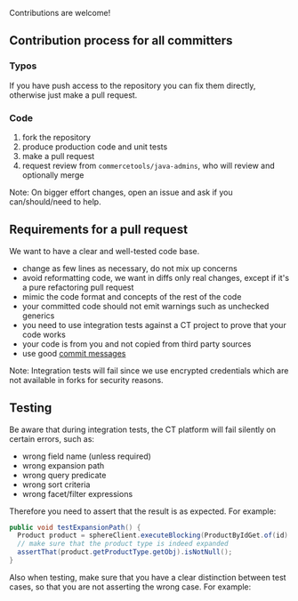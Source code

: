 Contributions are welcome!

## Contribution process for all committers
### Typos
If you have push access to the repository you can fix them directly, otherwise just make a pull request.

### Code
1) fork the repository
2) produce production code and unit tests
3) make a pull request
4) request review from `commercetools/java-admins`, who will review and optionally merge

Note: On bigger effort changes, open an issue and ask if you can/should/need to help.

## Requirements for a pull request
We want to have a clear and well-tested code base.

- change as few lines as necessary, do not mix up concerns
- avoid reformatting code, we want in diffs only real changes, except if it's a pure refactoring pull request
- mimic the code format and concepts of the rest of the code
- your committed code should not emit warnings such as unchecked generics
- you need to use integration tests against a CT project to prove that your code works
- your code is from you and not copied from third party sources
- use good [commit messages](https://tbaggery.com/2008/04/19/a-note-about-git-commit-messages.html)

Note: Integration tests will fail since we use encrypted credentials which are not available in forks for security reasons.

## Testing

Be aware that during integration tests, the CT platform will fail silently on certain errors, such as:
- wrong field name (unless required)
- wrong expansion path
- wrong query predicate
- wrong sort criteria
- wrong facet/filter expressions

Therefore you need to assert that the result is as expected. For example:
```java
public void testExpansionPath() {
  Product product = sphereClient.executeBlocking(ProductByIdGet.of(id).plusExpansionPaths(ExpansionPath.of("productType")));
  // make sure that the product type is indeed expanded
  assertThat(product.getProductType.getObj).isNotNull();
}
```

Also when testing, make sure that you have a clear distinction between test cases, so that you are not asserting the wrong case. For example:
